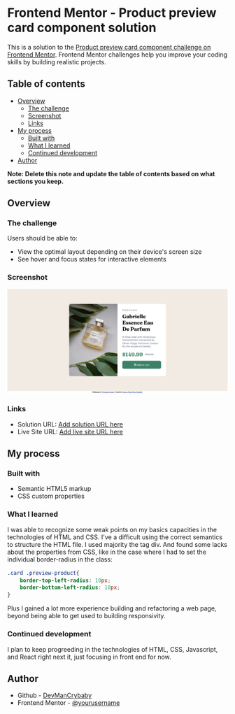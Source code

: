 # Frontend Mentor - Product preview card component solution

This is a solution to the [Product preview card component challenge on Frontend Mentor](https://www.frontendmentor.io/challenges/product-preview-card-component-GO7UmttRfa). Frontend Mentor challenges help you improve your coding skills by building realistic projects. 

## Table of contents

- [Overview](#overview)
  - [The challenge](#the-challenge)
  - [Screenshot](#screenshot)
  - [Links](#links)
- [My process](#my-process)
  - [Built with](#built-with)
  - [What I learned](#what-i-learned)
  - [Continued development](#continued-development)
- [Author](#author)

**Note: Delete this note and update the table of contents based on what sections you keep.**

## Overview

### The challenge

Users should be able to:

- View the optimal layout depending on their device's screen size
- See hover and focus states for interactive elements

### Screenshot

![final result screenshot](./screenshot.png)

### Links

- Solution URL: [Add solution URL here](https://www.frontendmentor.io/solutions/responsivel-landing-page-using-flexbox-Wb54ucX3kI)
- Live Site URL: [Add live site URL here](https://devmancrybaby.github.io/product-preview-card/)

## My process

### Built with

- Semantic HTML5 markup
- CSS custom properties

### What I learned

I was able to recognize some weak points on my basics capacities in the technologies of HTML and CSS.
I've a difficult using the correct semantics to structure the HTML file. I used majority the tag div.
And found some lacks about the properties from CSS, like in the case where I had to set the individual border-radius in the class:
```css 
.card .preview-product{
    border-top-left-radius: 10px;
    border-bottom-left-radius: 10px;
} 
```

Plus I gained a lot more experience building and refactoring a web page, beyond being able to get used to building responsivity.

### Continued development

I plan to keep progreeding in the technologies of HTML, CSS, Javascript, and React right next it, just focusing in front end for now.

## Author

- Github - [DevManCrybaby](https://github.com/DevManCrybaby)
- Frontend Mentor - [@yourusername](https://www.frontendmentor.io/profile/DevManCrybaby)
